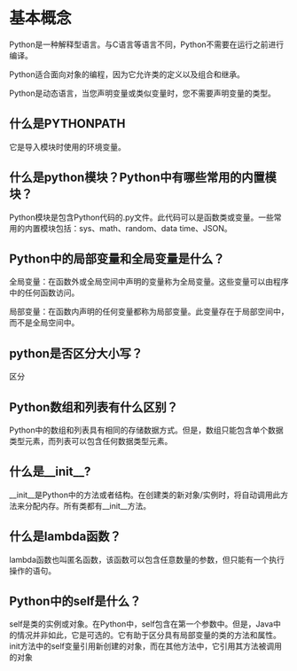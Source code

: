 # 基本概念

Python是一种解释型语言。与C语言等语言不同，Python不需要在运行之前进行编译。

Python适合面向对象的编程，因为它允许类的定义以及组合和继承。

Python是动态语言，当您声明变量或类似变量时，您不需要声明变量的类型。

## 什么是PYTHONPATH

它是导入模块时使用的环境变量。

## 什么是python模块？Python中有哪些常用的内置模块？

Python模块是包含Python代码的.py文件。此代码可以是函数类或变量。一些常用的内置模块包括：sys、math、random、data time、JSON。

## Python中的局部变量和全局变量是什么？

全局变量：在函数外或全局空间中声明的变量称为全局变量。这些变量可以由程序中的任何函数访问。

局部变量：在函数内声明的任何变量都称为局部变量。此变量存在于局部空间中，而不是全局空间中。

## python是否区分大小写？

区分

## Python数组和列表有什么区别？

Python中的数组和列表具有相同的存储数据方式。但是，数组只能包含单个数据类型元素，而列表可以包含任何数据类型元素。

## 什么是\_\_init\_\_?

\_\_init\_\_是Python中的方法或者结构。在创建类的新对象/实例时，将自动调用此方法来分配内存。所有类都有\_\_init\_\_方法。

## 什么是lambda函数？

lambda函数也叫匿名函数，该函数可以包含任意数量的参数，但只能有一个执行操作的语句。

## Python中的self是什么？

self是类的实例或对象。在Python中，self包含在第一个参数中。但是，Java中的情况并非如此，它是可选的。它有助于区分具有局部变量的类的方法和属性。init方法中的self变量引用新创建的对象，而在其他方法中，它引用其方法被调用的对象

